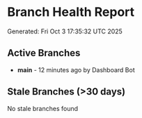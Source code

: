 # Branch Health Report
Generated: Fri Oct  3 17:35:32 UTC 2025

## Active Branches
- **main** - 12 minutes ago by Dashboard Bot

## Stale Branches (>30 days)
No stale branches found
